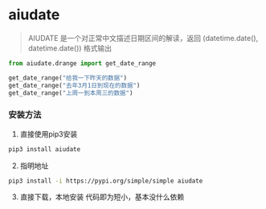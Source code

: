 # aiudate

> AIUDATE 是一个对正常中文描述日期区间的解读，返回 (datetime.date(), datetime.date()) 格式输出

```python
from aiudate.drange import get_date_range

get_date_range("给我一下昨天的数据")
get_date_range("去年3月1日到现在的数据")
get_date_range("上周一到本周三的数据")
```

### 安装方法

1. 直接使用pip3安装
```bash
pip3 install aiudate
```
2. 指明地址
```bash
pip3 install -i https://pypi.org/simple/simple aiudate
```
3. 直接下载，本地安装
代码即为短小，基本没什么依赖
